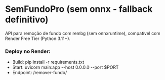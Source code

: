 # SemFundoPro (sem onnx - fallback definitivo)

API para remoção de fundo com rembg (sem onnxruntime), compatível com Render Free Tier (Python 3.11+).

### Deploy no Render:
- Build: pip install -r requirements.txt
- Start: uvicorn main:app --host 0.0.0.0 --port $PORT
- Endpoint: /remover-fundo/
